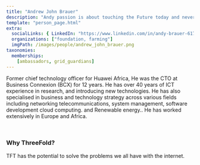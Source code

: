 ```yaml
---
title: "Andrew John Brauer"
description: "Andy passion is about touching the Future today and never stop learning."
template: "person_page.html"
extra:
  socialLinks: { LinkedIn: "https://www.linkedin.com/in/andy-brauer-617a902/?originalSubdomain=za"}
  organizations: ["foundation, farming"]
  imgPath: /images/people/andrew_john_brauer.png
taxonomies:
  memberships:
    [ambassadors, grid_guardians]
---
```


Former chief technology officer for Huawei Africa, He was the CTO at Business Connexion (BCX) for 12 years.  He has over 40 years of ICT experience in research, and introducing new technologies. He has also specialised in business and technology strategy across various fields including networking telecommunications, system management, software development  cloud computing. and  Renewable energy.. He has worked extensively in Europe and Africa.

<br>

### Why ThreeFold?

TFT has the potential to solve the problems we all have with the internet.